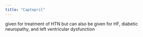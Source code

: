 ```yaml
---
title: "Captopril"
---
```

given for treatment of HTN but can also be given for HF, diabetic neuropathy, and left ventricular dysfunction

